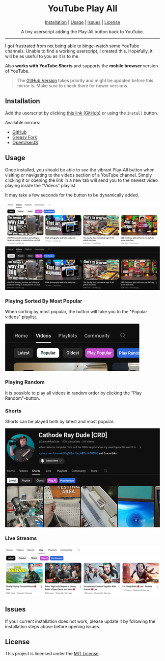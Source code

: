 <div align="center">
    <h1>YouTube Play All</h1>
    <a href="#installation">Installation</a> |
    <a href="#usage">Usage</a> |
    <a href="#issues">Issues</a> |
    <a href="#license">License</a>
    <p>
        A tiny userscript adding the Play-All button back to YouTube.
    </p>
</div>

---

I got frustrated from not being able to binge-watch some YouTube channels. Unable to find a working userscript, I created this. Hopefully, it will be as useful to you as it is to me.

Also **works with YouTube Shorts** and supports the **mobile browser** version of YouTube.

> The [GitHub Version](https://github.com/RobertWesner/YouTube-Play-All) takes priority and
> might be updated before this mirror is. Make sure to check there for newer versions.

## Installation

Add the userscript by clicking [this link (GitHub)](https://github.com/RobertWesner/YouTube-Play-All/raw/main/script.user.js)
or using the `Install` button.

Available mirrors:
- [GitHub](https://github.com/RobertWesner/YouTube-Play-All)
- [Greasy Fork](https://greasyfork.org/en/scripts/490557-youtube-play-all)
- [OpenUserJS](https://openuserjs.org/scripts/RobertWesner/YouTube_Play_All)


## Usage

Once installed, you should be able to see the vibrant Play-All button when visiting or navigating to the videos section of a YouTube channel.
Simply clicking it or opening the link in a new tab will send you to the newest video playing inside the "Videos" playlist.

It may take a few seconds for the button to be dynamically added.

![screenshot.png](https://github.com/RobertWesner/YouTube-Play-All/raw/main/readme/screenshot.png)
![screenshot_dark.png](https://github.com/RobertWesner/YouTube-Play-All/raw/main/readme/screenshot_dark.png)


### Playing Sorted By Most Popular

When sorting by most popular, the button will take you to the "Popular videos" playlist.

![popular.png](https://github.com/RobertWesner/YouTube-Play-All/raw/main/readme/popular.png)


### Playing Random

It is possible to play all videos in random order by clicking the "Play Random"-button.


### Shorts

Shorts can be played both by latest and most popular.

![shorts.png](https://github.com/RobertWesner/YouTube-Play-All/raw/main/readme/shorts.png)


### Live Streams

![live.png](https://github.com/RobertWesner/YouTube-Play-All/raw/main/readme/live.png)


## Issues

If your current installation does not work, please update it by following the installation steps above before opening issues.


## License

This project is licensed under the [MIT License](https://github.com/RobertWesner/YouTube-Play-All/raw/main/LICENSE.txt).
